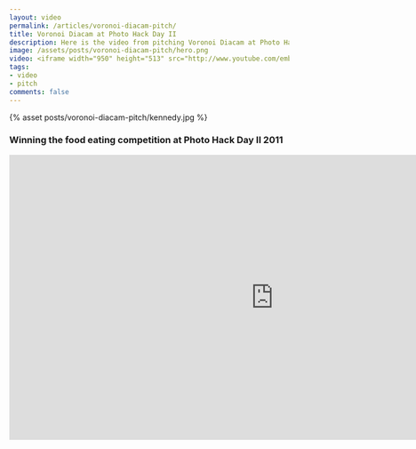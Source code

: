 ```yaml
---
layout: video
permalink: /articles/voronoi-diacam-pitch/
title: Voronoi Diacam at Photo Hack Day II
description: Here is the video from pitching Voronoi Diacam at Photo Hack Day II.
image: /assets/posts/voronoi-diacam-pitch/hero.png
video: <iframe width="950" height="513" src="http://www.youtube.com/embed/sGxzZ-H4aTA?rel=0?wmode=opaque" frameborder="0" allowfullscreen></iframe>
tags:
- video
- pitch
comments: false
---
```


<!-- <div class="hero">{% asset posts/voronoi-diacam-pitch/hero.png %}</div> -->

{% asset posts/voronoi-diacam-pitch/kennedy.jpg %}

<h3>Winning the food eating competition at Photo Hack Day II 2011</h3>
<iframe width="950" height="513" src="http://www.youtube.com/embed/qPcVn4Im1ck?rel=0?wmode=opaque" frameborder="0" allowfullscreen></iframe>

<!-- <a href="/projects/voronoi-diacam">Voronoi Diacam</a> (Photo Hack Day II 2011) -->
